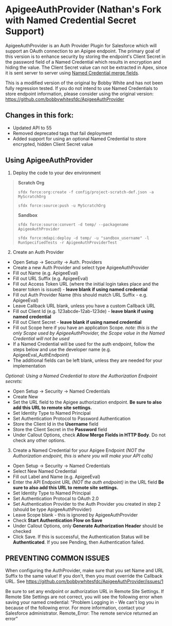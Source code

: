 # ApigeeAuthProvider (Nathan's Fork with Named Credential Secret Support)

ApigeeAuthProvider is an Auth Provider Plugin for Salesforce which will support an OAuth connection to an Apigee endpoint. The primary goal of this version is to enhance security by storing the endpoint's Client Secret in the password field of a Named Credential which results in encryption and hiding the value.  The Client Secret value can not be extracted in Apex, since it is sent server to server using [Named Credential merge fields](https://developer.salesforce.com/docs/atlas.en-us.202.0.apexcode.meta/apexcode/apex_callouts_named_credentials.htm).

This is a modified version of the original by Bobby White and has not been fully regression tested. If you do not intend to use Named Credentials to store endpoint information, please consider using the original version: https://github.com/bobbywhitesfdc/ApigeeAuthProvider

## Changes in this fork:

- Updated API to 55
- Removed deprecated tags that fail deployment
- Added support for using an optional Named Credential to store encrypted, hidden Client Secret value

## Using ApigeeAuthProvider

1. Deploy the code to your dev environment
>**Scratch Org**
>
>`sfdx force:org:create -f config/project-scratch-def.json -a MyScratchOrg`
>
>`sfdx force:source:push -u MyScratchOrg`
>
>**Sandbox**
>
>`sfdx force:source:convert -d temp/ --packagename ApigeeAuthProvider`
>
>`sfdx force:mdapi:deploy -d temp/ -u "sandbox_username" -l RunSpecifiedTests -r ApigeeAuthProviderTest`

2. Create an Auth Provider
- Open Setup -> Security -> Auth. Providers
- Create a new Auth Provider and select type ApigeeAuthProvider
- Fill out Name (e.g. ApigeeEval)
- Fill out URL Suffix (e.g. ApigeeEval)
- Fill out Access Token URL (where the initial login takes place and the bearer token is issued) - **leave blank if using named credential**
- Fill out Auth Provider Name (this should match URL Suffix - e.g. ApigeeEval)
- Leave Callback URL blank, unless you have a custom Callback URL
- Fill out Client Id (e.g. 123abcde-12ab-123de) - **leave blank if using named credential**
- Fill out Client Secret - **leave blank if using named credential**
- Fill out Scope here if you have an application Scope.  *note: this is the only Scope used by ApigeeAuthProvider, the Scope value in the Named Credential will not be used*
- If a Named Credential will be used for the auth endpoint, follow the steps below and use the developer name (e.g. ApigeeEval_AuthEndpoint)
- The additional fields can be left blank, unless they are needed for your implementation

*Optional: Using a Named Credential to store the Authorization Endpoint secrets:*
- Open Setup -> Security -> Named Credentials
- Create New
- Set the URL field to the Apigee authorization endpoint. **Be sure to also add this URL to remote site settings.**
- Set Identity Type to Named Principal
- Set Authentication Protocol to Password Authentication
- Store the Client Id in the **Username** field
- Store the Client Secret in the **Password** field
- Under Callout Options, check **Allow Merge Fields in HTTP Body**.  Do not check any other options.

3. Create a Named Credential for your Apigee Endpoint *(NOT the Authorization endpoint, this is where you will make your API calls)*
- Open Setup -> Security -> Named Credentials
- Select New Named Credential
- Fill out Label and Name (e.g. ApigeeEval)
- Enter the API Endpoint URL *(NOT the auth endpoint)* in the URL field  **Be sure to also add this URL to remote site settings.**
- Set Identity Type to Named Principal
- Set Authentication Protocal to OAuth 2.0
- Set Authentication Provider to the Auth Provider you created in step 2 (should be type ApigeeAuthProvider)
- Leave Scope blank - this is ignored by ApigeeAuthProvider
- Check **Start Authentication Flow on Save**
- Under Callout Options, only **Generate Authorization Header** should be checked
- Click Save.  If this is successful, the Authentication Status will be **Authenticated**.  If you see Pending, then Authentication failed.

## PREVENTING COMMON ISSUES

When configuring the AuthProvider, make sure that you set Name and URL Suffix to the same value! If you don't, then you must override the Callback URL. See https://github.com/bobbywhitesfdc/ApigeeAuthProvider/issues/1

Be sure to set any endpoint or authorization URL in Remote Site Settings. If Remote Site Settings are not correct, you will see the following error when saving your named credential: "Problem Logging in - We can't log you in because of the following error. For more information, contact your Salesforce administrator. Remote_Error: The remote service returned an error"
